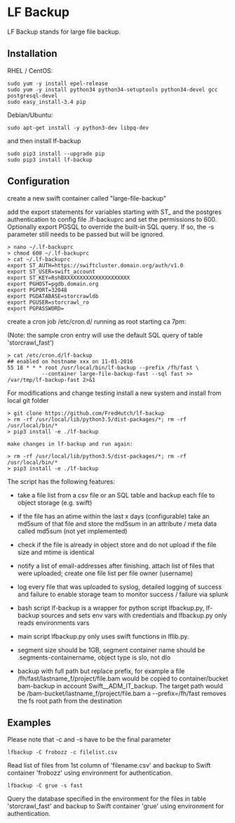 LF Backup
===

LF Backup stands for large file backup. 


Installation
---

RHEL / CentOS:

```
sudo yum -y install epel-release
sudo yum -y install python34 python34-setuptools python34-devel gcc postgresql-devel
sudo easy_install-3.4 pip
```

Debian/Ubuntu:

```
sudo apt-get install -y python3-dev libpq-dev
```

and then install lf-backup
```
sudo pip3 install --upgrade pip
sudo pip3 install lf-backup
```


Configuration
---

create a new swift container called "large-file-backup"

add the export statements for variables starting with ST_  and the postgres authentication to config file .lf-backuprc and set the permissions to 600.  Optionally export PGSQL to override the built-in SQL query. If so, the -s parameter still needs to be passed but will be ignored.

```
> nano ~/.lf-backuprc​​
> chmod 600 ~/.lf-backuprc
> cat ~/.lf-backuprc
export ST_AUTH=https://swiftcluster.domain.org/auth/v1.0
export ST_USER=swift_account
export ST_KEY=RshBXXXXXXXXXXXXXXXXXXXXX​
export PGHOST=pgdb.domain.org
export PGPORT=32048
export PGDATABASE=storcrawldb
export PGUSER=storcrawl_ro
export PGPASSWORD= 
```

create a cron job /etc/cron.d/ running as root starting ca 7pm:

(Note: the sample cron entry will use the default SQL query of table 'storcrawl_fast')

```
> cat /etc/cron.d/lf-backup
## enabled on hostname xxx on 11-01-2016
55 18 * * * root /usr/local/bin/lf-backup --prefix /fh/fast \
           --container large-file-backup-fast --sql fast >> /var/tmp/lf-backup-fast 2>&1

```

For modifications and change testing install a new system and install from local git folder

```
> git clone https://github.com/FredHutch/lf-backup
> rm -rf /usr/local/lib/python3.5/dist-packages/*; rm -rf /usr/local/bin/*
> pip3 install -e ./lf-backup

make changes in lf-backup and run again:

> rm -rf /usr/local/lib/python3.5/dist-packages/*; rm -rf /usr/local/bin/*
> pip3 install -e ./lf-backup
```




The script has the following features:

* take a file list from a csv file or an SQL table and backup each file 
  to object storage (e.g. swift) 

* if the file has an atime within the last x days (configurable) take an md5sum
  of that file and store the md5sum in an attribute / meta data called md5sum 
  (not yet implemented) 

* check if the file is already in object store and do not upload if the file 
  size and mtime is identical 

* notify a list of email-addresses after finishing. attach list of files that 
  were uploaded; create one file list per file owner (username)

* log every file that was uploaded to syslog, detailed logging of success and 
  failure to enable storage team to monitor success / failure via splunk 

* bash script lf-backup is a wrapper for python script lfbackup.py, lf-backup sources 
  and sets env vars with credentials and lfbackup.py only reads environments vars

* main script lfbackup.py only uses swift functions in lflib.py. 

* segment size should be 1GB, segment container name should be 
  .segments-containername, object type is slo, not dlo

* backup with full path but replace prefix, for example a file 
  /fh/fast/lastname_f/project/file.bam would be copied to container/bucket 
  bam-backup in account Swift__ADM_IT_backup. The target path would be 
  /bam-bucket/lastname_f/project/file.bam a --prefix=/fh/fast removes the fs
    root path from the destination

Examples
---

Please note that -c and -s have to be the final parameter

```
lfbackup -C frobozz -c filelist.csv
```

Read list of files from 1st column of 'filename.csv' and backup to Swift container 'frobozz' using environment for authentication.

```
lfbackup -C grue -s fast
```

Query the database specified in the environment for the files in table 'storcrawl_fast' and backup to Swift container 'grue' using environment for authentication.


